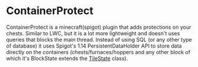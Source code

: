 # ContainerProtect
ContainerProtect is a minecraft(spigot) plugin that adds protections on your chests. Similar to LWC, but it is a lot more lightweight and doesn't uses queries that blocks the main thread. Instead of using SQL (or any other type of database) it uses Spigot's 1.14 PersistentDataHolder API to store data directly on the containers (chests/furnaces/hoppers and any other block of which it's BlockState extends the [TileState](https://hub.spigotmc.org/javadocs/spigot/org/bukkit/block/TileState.html) class).
